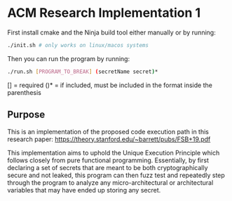 # ACM Research Implementation 1

First install cmake and the Ninja build tool either manually or by running:
```bash
./init.sh # only works on linux/macos systems
```

Then you can run the program by running:
```bash
./run.sh [PROGRAM_TO_BREAK] (secretName secret)*
```
[] = required
()* = if included, must be included in the format inside the parenthesis

## Purpose

This is an implementation of the proposed code execution path in this research paper: https://theory.stanford.edu/~barrett/pubs/FSB+19.pdf

This implementation aims to uphold the Unique Execution Principle which follows closely from pure functional programming. Essentially, by first declaring a set of secrets that are meant to be both cryptographically secure and not leaked, this program can then fuzz test and repeatedly step through the program to analyze any micro-architectural or architectural variables that may have ended up storing any secret.